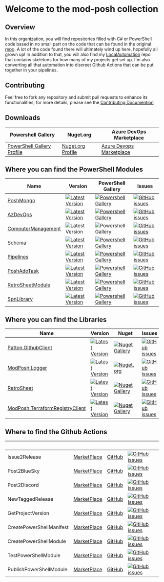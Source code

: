 # Welcome to the mod-posh collection

## Overview

In this organization, you will find repositories filled with C# or PowerShell code based in no small part on the code that can be found in the original [repo](https://github.com/jeffpatton1971/mod-posh). A lot of the code found there will ultimately wind up here, hopefully all grown up! In addition to that, you will also find my [LocalAutomation](https://github.com/mod-posh/LocalAutomaion) repo that contains skeletons for how many of my projects get set up. I'm also converting all that automation into discreet Github Actions that can be put together in your pipelines.

## Contributing

Feel free to fork any repository and submit pull requests to enhance its functionalities; for more details, please see the [Contributing Documention](CONTRIBUTING.md)

## Downloads

| Powershell Gallery | Nuget.org | Azure DevOps Marketplace |
|-----------------|----------------|----------------|
| [PowerShell Gallery Profile](https://www.powershellgallery.com/profiles/jeffpatton1971)| [Nuget.org Profile](https://www.nuget.org/profiles/jeffpatton1971) | [Azure Devops Marketplace](https://marketplace.visualstudio.com/publishers/pattontech) |

## Where you can find the PowerShell Modules

| Name | Version | PowerShell Gallery | Issues |
|-----------------|----------------|-----------------|----------------|
| [PoshMongo](https://github.com/poshmongo) | [![Latest Version](https://img.shields.io/github/v/tag/PoshMongo/PoshMongo)](https://github.com/PoshMongo/PoshMongo/tags) | [![Powershell Gallery](https://img.shields.io/powershellgallery/dt/PoshMongo)](https://www.powershellgallery.com/packages/PoshMongo) | [![GitHub issues](https://img.shields.io/github/issues/PoshMongo/PoshMongo)](https://github.com/PoshMongo/PoshMongo/issues) |
| [AzDevOps](https://github.com/Azure-Devops-PowerShell-Module/AzDevOps) | [![Latest Version](https://img.shields.io/github/v/tag/Azure-Devops-PowerShell-Module/AzDevOps)](https://github.com/Azure-Devops-PowerShell-Module/AzDevOps/tags) | [![Powershell Gallery](https://img.shields.io/powershellgallery/dt/AzDevOps)](https://www.powershellgallery.com/packages/AzDevOps) | [![GitHub issues](https://img.shields.io/github/issues/Azure-Devops-PowerShell-Module/AzDevOps)](https://github.com/Azure-Devops-PowerShell-Module/AzDevOps/issues) |
| [ComputerManagement](https://github.com/mod-posh/ComputerManagement) | ![Latest Version](https://img.shields.io/github/v/tag/mod-posh/ComputerManagement) | ![Powershell Gallery](https://img.shields.io/powershellgallery/dt/ComputerManagement) | [![GitHub issues](https://img.shields.io/github/issues/mod-posh/ComputerManagement)](https://github.com/mod-posh/ComputerManagement/issues) |
| [Schema](https://github.com/SchemaModule/PowerShell) | [![Latest Version](https://img.shields.io/github/v/tag/SchemaModule/PowerShell)](https://github.com/SchemaModule/PowerShell/tags) | [![Powershell Gallery](https://img.shields.io/powershellgallery/dt/schema)](https://www.powershellgallery.com/packages/schema) | [![GitHub issues](https://img.shields.io/github/issues/SchemaModule/PowerShell)](https://github.com/SchemaModule/PowerShell/issues) |
| [Pipelines](https://github.com/mod-posh/Pipelines) | [![Latest Version](https://img.shields.io/github/v/tag/mod-posh/Pipelines)](https://github.com/mod-posh/Pipelines/tags) | [![Powershell Gallery](https://img.shields.io/powershellgallery/dt/Pipelines)](https://www.powershellgallery.com/packages/Pipelines) | [![GitHub issues](https://img.shields.io/github/issues/mod-posh/Pipelines)](https://github.com/mod-posh/Pipelines/issues) |
| [PoshAdoTask](https://github.com/PoshAdoTasks/PoshAdoTask) | [![Latest Version](https://img.shields.io/github/v/tag/PoshAdoTasks/PoshAdoTask)](https://github.com/PoshAdoTasks/PoshAdoTask/tags) | [![Powershell Gallery](https://img.shields.io/powershellgallery/dt/PoshAdoTask)](https://www.powershellgallery.com/packages/PoshAdoTask) | [![GitHub issues](https://img.shields.io/github/issues/PoshAdoTasks/PoshAdoTask)](https://github.com/PoshAdoTasks/PoshAdoTask/issues) |
| [RetroSheetModule](https://github.com/RetrosheetPOSH/RetroSheetModule) | [![Latest Version](https://img.shields.io/github/v/tag/RetrosheetPOSH/RetroSheetModule)](https://github.com/RetrosheetPOSH/RetroSheetModule/tags) | [![Powershell Gallery](https://img.shields.io/powershellgallery/dt/RetroSheetModule)](https://www.powershellgallery.com/packages/RetroSheetModule) | [![GitHub issues](https://img.shields.io/github/issues/RetrosheetPOSH/RetroSheetModule)](https://github.com/RetrosheetPOSH/RetroSheetModule/issues) |
| [SpnLibrary](https://github.com/mod-posh/SpnLibrary) | [![Latest Version](https://img.shields.io/github/v/tag/mod-posh/SpnLibrary)](https://github.com/mod-posh/SpnLibrary/tags) | [![Powershell Gallery](https://img.shields.io/powershellgallery/dt/SpnLibrary)](https://www.powershellgallery.com/packages/SpnLibrary) | [![GitHub issues](https://img.shields.io/github/issues/mod-posh/SpnLibrary)](https://github.com/mod-posh/SpnLibrary/issues) |

## Where you can find the Libraries

| Name | Version | Nuget | Issues |
|-----------------|----------------|-----------------|----------------|
| [Patton.GithubClient](https://github.com/GithubApiTools/GithubClient) | [![Latest Version](https://img.shields.io/github/v/tag/GithubApiTools/GithubClient)](https://github.com/GithubApiTools/GithubClient/tags) | [![Nuget Gallery](https://img.shields.io/nuget/dt/Patton.GithubClient)](https://www.nuget.org/packages/Patton.GithubClient/) | [![GitHub issues](https://img.shields.io/github/issues/GithubApiTools/GithubClient)](https://github.com/GithubApiTools/GithubClient/issues) |
| [ModPosh.Logger](https://github.com/mod-posh/Logger) | [![Latest Version](https://img.shields.io/github/v/tag/mod-posh/Logger)](https://github.com/mod-posh/Logger/tags) | [![Nuget.org](https://img.shields.io/nuget/dt/ModPosh.Logger)](https://www.nuget.org/packages/ModPosh.Logger) | [![GitHub issues](https://img.shields.io/github/issues/mod-posh/Logger)](https://github.com/mod-posh/Logger/issues) |
| [RetroSheet](https://github.com/RetrosheetPOSH/RetroSheet) | [![Latest Version](https://img.shields.io/github/v/tag/RetrosheetPOSH/RetroSheet)](https://github.com/RetrosheetPOSH/RetroSheet/tags) | [![Nuget Gallery](https://img.shields.io/nuget/dt/RetroSheet)](https://www.nuget.org/packages/RetroSheet/) | [![GitHub issues](https://img.shields.io/github/issues/RetrosheetPOSH/RetroSheet)](https://github.com/RetrosheetPOSH/RetroSheet/issues) |
| [ModPosh.TerraformRegistryClient](https://github.com/mod-posh/TerraformRegistryClient) | [![Latest Version](https://img.shields.io/github/v/tag/mod-posh/TerraformRegistryClient)](https://github.com/mod-posh/TerraformRegistryClient/tags) | [![Nuget Gallery](https://img.shields.io/nuget/dt/ModPosh.TerraformRegistry)](https://www.nuget.org/packages/ModPosh.TerraformRegistry/) | [![GitHub issues](https://img.shields.io/github/issues/mod-posh/TerraformRegistryClient)](https://github.com/mod-posh/TerraformRegistryClient/issues) |


## Where to find the Github Actions

|  &nbsp; |  &nbsp; |  &nbsp; | &nbsp; |
|-----------------|----------------|----------------|----------------|
| Issue2Release | [MarketPlace](https://github.com/marketplace/actions/generate-release-notes-from-milestone) | [GitHub](https://github.com/mod-posh/Issue2ReleaseNotes) | [![GitHub issues](https://img.shields.io/github/issues/mod-posh/Issue2ReleaseNotes)](https://github.com/mod-posh/Issue2ReleaseNotes/issues) |
| Post2BlueSky | [MarketPlace](https://github.com/marketplace/actions/post2bluesky) | [GitHub](https://github.com/mod-posh/Post2BlueSky) | [![GitHub issues](https://img.shields.io/github/issues/mod-posh/Post2BlueSky)](https://github.com/mod-posh/Post2BlueSky/issues) |
| Post2Discord | [MarketPlace](https://github.com/marketplace/actions/post2discord) | [GitHub](https://github.com/mod-posh/Post2Discord) | [![GitHub issues](https://img.shields.io/github/issues/mod-posh/Post2Discord)](https://github.com/mod-posh/Post2Discord/issues) |
| NewTaggedRelease | [MarketPlace](https://github.com/marketplace/actions/newtaggedrelease) | [GitHub](https://github.com/mod-posh/NewTaggedRelease) | [![GitHub issues](https://img.shields.io/github/issues/mod-posh/NewTaggedRelease)](https://github.com/mod-posh/NewTaggedRelease/issues) |
| GetProjectVersion | [MarketPlace](https://github.com/marketplace/actions/getprojectversion) | [GitHub](https://github.com/mod-posh/GetProjectVersion) | [![GitHub issues](https://img.shields.io/github/issues/mod-posh/GetProjectVersion)](https://github.com/mod-posh/GetProjectVersion/issues) |
| CreatePowerShellManifest | [MarketPlace](https://github.com/marketplace/actions/create-powershell-manifest) | [GitHub](https://github.com/mod-posh/CreatePowerShellManifest) | [![GitHub issues](https://img.shields.io/github/issues/mod-posh/CreatePowerShellManifest)](https://github.com/mod-posh/CreatePowerShellManifest/issues) |
| CreatePowerShellModule | [MarketPlace](https://github.com/marketplace/actions/create-powershell-module) | [GitHub](https://github.com/mod-posh/CreatePowerShellModule) | [![GitHub issues](https://img.shields.io/github/issues/mod-posh/CreatePowerShellModule)](https://github.com/mod-posh/CreatePowerShellModule/issues) |
| TestPowerShellModule | [MarketPlace](https://github.com/marketplace/actions/test-powershell-module) | [GitHub](https://github.com/mod-posh/TestPowerShellModule) | [![GitHub issues](https://img.shields.io/github/issues/mod-posh/TestPowerShellModule)](https://github.com/mod-posh/TestPowerShellModule/issues) |
| PublishPowerShellModule | [MarketPlace](https://github.com/marketplace/actions/publish-powershell-module-to-powershellgallery) | [GitHub](https://github.com/mod-posh/PublishPowerShellModule) | [![GitHub issues](https://img.shields.io/github/issues/mod-posh/PublishPowerShellModule)](https://github.com/mod-posh/PublishPowerShellModule/issues) |
